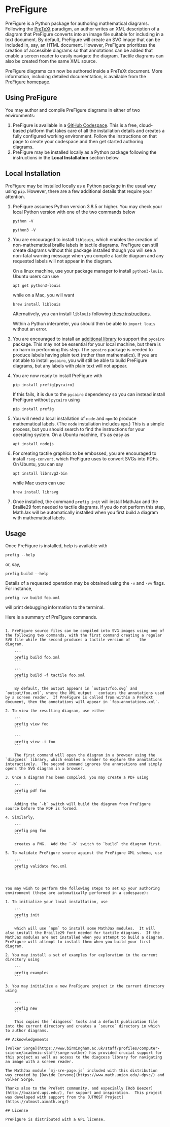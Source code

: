 # PreFigure

PreFigure is a Python package for authoring mathematical diagrams.  Following the [PreTeXt](https://pretextbook.org/) paradigm, an author writes an XML description of a diagram that PreFigure converts into an image file suitable for including in a text document.  By default, PreFigure will create an SVG image that can be included in, say, an HTML document. However, PreFigure prioritizes the creation of accessible diagrams so that annotations can be added that enable a screen reader to easily navigate the diagram.  Tactile diagrams can also be created from the same XML source.

PreFigure diagrams can now be authored inside a PreTeXt document.  More information, including detailed documentation, is available from the [PreFigure homepage](https://prefigure.org).

## Using PreFigure

You may author and compile PreFigure diagrams in either of two environments:

1. PreFigure is available in a [GitHub Codespace](https://github.com/davidaustinm/prefigure-codespace).  This is a free, cloud-based platform that takes care of all the installation details and creates a fully configured working environment.  Follow the instructions on that page to create your codespace and then get started authoring diagrams.
2. PreFigure may be installed locally as a Python package following the instructions in the **Local Installation** section below.

## Local Installation

PreFigure may be installed locally as a Python package in the usual way using `pip`.  However, there are a few additional details that require your attention.

1. PreFigure assumes Python version 3.8.5 or higher.  You may check your local Python version with one of the two commands below

    ```
    python -V
    ```

    ```
    python3 -V
    ```

2. You are encouraged to install `liblouis`, which enables the creation of non-mathematical braille labels in tactile diagrams.  PreFigure can still create diagrams without this package installed though you will see a non-fatal warning message when you compile a tactile diagram and any requested labels will not appear in the diagram.

    On a linux machine, use your package manager to install `python3-louis`.  Ubuntu users can use

    ```
    apt get python3-louis
    ```

    while on a Mac, you will want

    ```
    brew install liblouis
    ```

    Alternatively, you can install `liblouis` following [these instructions](https://liblouis.io/downloads/). 

    Within a Python interpreter, you should then be able to `import louis` without an error.

3. You are encouraged to install an [additional library](https://pycairo.readthedocs.io/en/latest/getting_started.html) to support the `pycairo` package.  This may not be essential for your local machine, but there is no harm in performing this step.  The `pycairo` package is needed to produce labels having plain text (rather than mathematics).  If you are not able to install `pycairo`, you will still be able to build PreFigure diagrams, but any labels with plain text will not appear.

4. You are now ready to install PreFigure with

    ```
    pip install prefig[pycairo]
    ```

    If this fails, it is due to the `pycairo` dependency so you can instead install PreFigure without `pycairo` using

    ```
    pip install prefig
    ```

5. You will need a local installation of `node` and `npm` to produce mathematical labels.  (The `node` installation includes `npm`.)  This is a simple process, but you should search to find the instructions for your operating system.  On a Ubuntu machine, it's as easy as 

    ```
    apt install nodejs
    ```

6. For creating tactile graphics to be embossed, you are encouraged to install `rsvg-convert`, which PreFigure uses to convert SVGs into PDFs.  On Ubuntu, you can say

    ```
    apt install librsvg2-bin
    ```

    while Mac users can use

    ```
    brew install librsvg
    ```

7. Once installed, the command `prefig init` will install MathJax and the Braille29 font needed to tactile diagrams.  If you do not perform this step, MathJax will be automatically installed when you first build a diagram with mathematical labels.

## Usage

Once PreFigure is installed, help is available with

```
prefig --help
```

or, say,

```
prefig build --help
```

Details of a requested operation may be obtained using the `-v` and `-vv` flags.  For instance,
```
prefig -vv build foo.xml
```
will print debugging information to the terminal.

Here is a summary of PreFigure commands.
```

1. PreFigure source files can be compiled into SVG images using one of the following two commands, with the first command creating a regular SVG file while the second produces a tactile version of    the diagram.

    ```
    prefig build foo.xml
    ```

    ```
    prefig build -f tactile foo.xml
    ```

    By default, the output appears in `output/foo.svg` and `output/foo.xml`, where the XML output   contains the annotations used by a screen reader.  If PreFigure is called from within a PreTeXt document, then the annotations will appear in `foo-annotations.xml`.

2. To view the resulting diagram, use either

    ```
    prefig view foo
    ```

    ```
    prefig view -i foo
    ```

    The first command will open the diagram in a browser using the `diagcess` library, which enables a reader to explore the annotations interactively.  The second command ignores the annotations and simply opens the SVG diagram in a browser.

3. Once a diagram has been compiled, you may create a PDF using

    ```
    prefig pdf foo
    ```

    Adding the `-b` switch will build the diagram from PreFigure source before the PDF is formed.

4. Similarly,

    ```
    prefig png foo
    ```

    creates a PNG.  Add the `-b` switch to `build` the diagram first.

5. To validate PreFigure source against the PreFigure XML schema, use

    ```
    prefig validate foo.xml
    ```



You may wish to perform the following steps to set up your authoring environment (these are automatically performed in a codespace):

1. To initialize your local installation, use

    ```
    prefig init
    ```

    which will use `npm` to install some MathJax modules.  It will also install the Braille29 font needed for tactile diagrams.  If the MathJax modules are not installed when you attempt to build a diagram, PreFigure will attempt to install them when you build your first diagram.

2. You may install a set of examples for exploration in the current directory using

    ```
    prefig examples
    ```

3. You may initialize a new PreFigure project in the current directory using


    ```
    prefig new
    ```
 
    This copies the `diagcess` tools and a default publication file into the current directory and creates a `source` directory in which to author diagrams.

## Acknowledgements

[Volker Sorge](https://www.birmingham.ac.uk/staff/profiles/computer-science/academic-staff/sorge-volker) has provided crucial support for this project as well as access to the diagcess library for navigating an image with a screen reader.

The MathJax module `mj-sre-page.js` included with this distribution was created by [Davide Cervone](https://www.math.union.edu/~dpvc/) and Volker Sorge.

Thanks also to the PreTeXt community, and especially [Rob Beezer](http://buzzard.ups.edu/), for support and inspiration.  This project was developed with support from the [UTMOST Project](https://utmost.aimath.org/)

## License

PreFigure is distributed with a GPL license.

